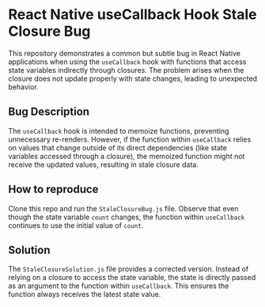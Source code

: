 # React Native useCallback Hook Stale Closure Bug

This repository demonstrates a common but subtle bug in React Native applications when using the `useCallback` hook with functions that access state variables indirectly through closures.  The problem arises when the closure does not update properly with state changes, leading to unexpected behavior.

## Bug Description

The `useCallback` hook is intended to memoize functions, preventing unnecessary re-renders. However, if the function within `useCallback` relies on values that change outside of its direct dependencies (like state variables accessed through a closure), the memoized function might not receive the updated values, resulting in stale closure data.

## How to reproduce

Clone this repo and run the `StaleClosureBug.js` file. Observe that even though the state variable `count` changes, the function within `useCallback` continues to use the initial value of `count`. 

## Solution

The `StaleClosureSolution.js` file provides a corrected version.  Instead of relying on a closure to access the state variable, the state is directly passed as an argument to the function within `useCallback`. This ensures the function always receives the latest state value.